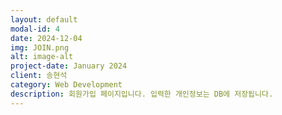 ```yaml
---
layout: default
modal-id: 4
date: 2024-12-04
img: JOIN.png
alt: image-alt
project-date: January 2024
client: 송현석
category: Web Development
description: 회원가입 페이지입니다. 입력한 개인정보는 DB에 저장됩니다.
---
```

